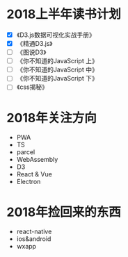 # 2018上半年读书计划

- [x] 《D3.js数据可视化实战手册》
- [x] 《精通D3.js》
- [ ] 《图说D3》
- [ ] 《你不知道的JavaScript 上》
- [ ] 《你不知道的JavaScript 中》
- [ ] 《你不知道的JavaScript 下》
- [ ] 《css揭秘》

# 2018年关注方向

* PWA
* TS
* parcel
* WebAssembly
* D3
* React & Vue
* Electron

# 2018年捡回来的东西

* react-native
* ios&android
* wxapp